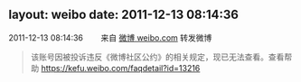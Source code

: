 layout: weibo
date: 2011-12-13 08:14:36
---
<meta name="referrer" content="no-referrer" />

2011-12-13 08:14:36  &nbsp;&nbsp;&nbsp;&nbsp;&nbsp;&nbsp; 来自 <a href="http://weibo.com/" rel="nofollow">微博 weibo.com</a>
转发微博
>  该账号因被投诉违反《微博社区公约》的相关规定，现已无法查看。查看帮助 https://kefu.weibo.com/faqdetail?id=13216
